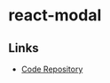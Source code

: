 # react-modal

<!--
Sheet
Drawer
Dialog
Popup
Panel
Window
-->

## Links

- [Code Repository](https://github.com/reactjs/react-modal)

